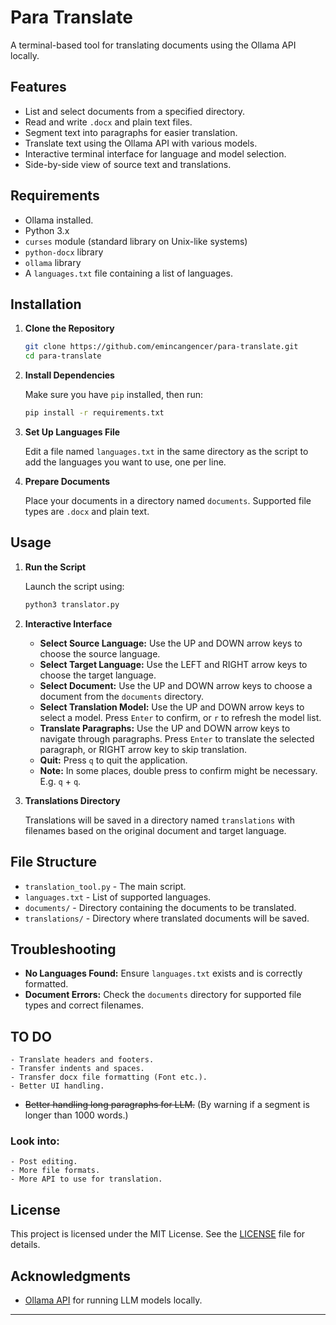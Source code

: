 # Para Translate

A terminal-based tool for translating documents using the Ollama API locally.

## Features

- List and select documents from a specified directory.
- Read and write `.docx` and plain text files.
- Segment text into paragraphs for easier translation.
- Translate text using the Ollama API with various models.
- Interactive terminal interface for language and model selection.
- Side-by-side view of source text and translations.

## Requirements
- Ollama installed.
- Python 3.x
- `curses` module (standard library on Unix-like systems)
- `python-docx` library
- `ollama` library
- A `languages.txt` file containing a list of languages.

## Installation

1. **Clone the Repository**

   ```sh
   git clone https://github.com/emincangencer/para-translate.git
   cd para-translate
   ```

2. **Install Dependencies**

   Make sure you have `pip` installed, then run:

   ```sh
   pip install -r requirements.txt
   ```

3. **Set Up Languages File**

   Edit a file named `languages.txt` in the same directory as the script to add the languages you want to use, one per line.

4. **Prepare Documents**

   Place your documents in a directory named `documents`. Supported file types are `.docx` and plain text.

## Usage

1. **Run the Script**

   Launch the script using:

   ```sh
   python3 translator.py
   ```

2. **Interactive Interface**

   - **Select Source Language:** Use the UP and DOWN arrow keys to choose the source language.
   - **Select Target Language:** Use the LEFT and RIGHT arrow keys to choose the target language.
   - **Select Document:** Use the UP and DOWN arrow keys to choose a document from the `documents` directory.
   - **Select Translation Model:** Use the UP and DOWN arrow keys to select a model. Press `Enter` to confirm, or `r` to refresh the model list.
   - **Translate Paragraphs:** Use the UP and DOWN arrow keys to navigate through paragraphs. Press `Enter` to translate the selected paragraph, or RIGHT arrow key to skip translation.
   - **Quit:** Press `q` to quit the application.
   - **Note:** In some places, double press to confirm might be necessary. E.g. `q` + `q`.

3. **Translations Directory**

   Translations will be saved in a directory named `translations` with filenames based on the original document and target language.

## File Structure

- `translation_tool.py` - The main script.
- `languages.txt` - List of supported languages.
- `documents/` - Directory containing the documents to be translated.
- `translations/` - Directory where translated documents will be saved.

## Troubleshooting

- **No Languages Found:** Ensure `languages.txt` exists and is correctly formatted.
- **Document Errors:** Check the `documents` directory for supported file types and correct filenames.

## TO DO
    - Translate headers and footers.
    - Transfer indents and spaces.
    - Transfer docx file formatting (Font etc.).
    - Better UI handling.
   - ~~Better handling long paragraphs for LLM.~~ (By warning if a segment is longer than 1000 words.)

### Look into:

    - Post editing.
    - More file formats.
    - More API to use for translation.

## License

This project is licensed under the MIT License. See the [LICENSE](LICENSE) file for details.

## Acknowledgments

- [Ollama API](https://ollama.com) for running LLM models locally.

---